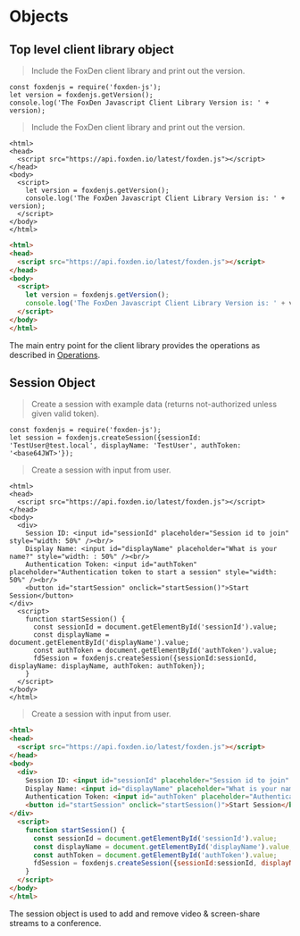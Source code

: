 # Objects
## Top level client library object

> Include the FoxDen client library and print out the version.
```javascript--node
const foxdenjs = require('foxden-js');
let version = foxdenjs.getVersion();
console.log('The FoxDen Javascript Client Library Version is: ' + version);
```

> Include the FoxDen client library and print out the version.
```javascript--browser
<html>
<head>
  <script src="https://api.foxden.io/latest/foxden.js"></script>
</head>
<body>
  <script>
    let version = foxdenjs.getVersion();
    console.log('The FoxDen Javascript Client Library Version is: ' + version);
  </script>
</body>
</html>
```

```html
<html>
<head>
  <script src="https://api.foxden.io/latest/foxden.js"></script>
</head>
<body>
  <script>
    let version = foxdenjs.getVersion();
    console.log('The FoxDen Javascript Client Library Version is: ' + version);
  </script>
</body>
</html>
```

The main entry point for the client library provides the operations as described in [Operations](#operations-object).

## Session Object

> Create a session with example data (returns not-authorized unless given valid token).
```javascript--node
const foxdenjs = require('foxden-js');
let session = foxdenjs.createSession({sessionId: 'TestUser@test.local', displayName: 'TestUser', authToken: '<base64JWT>'});
```

> Create a session with input from user.
```javascript--browser
<html>
<head>
  <script src="https://api.foxden.io/latest/foxden.js"></script>
</head>
<body>
  <div>
    Session ID: <input id="sessionId" placeholder="Session id to join" style="width: 50%" /><br/>
    Display Name: <input id="displayName" placeholder="What is your name?" style="width: : 50%" /><br/>
    Authentication Token: <input id="authToken" placeholder="Authentication token to start a session" style="width: 50%" /><br/>
    <button id="startSession" onclick="startSession()">Start Session</button>
</div>
  <script>
    function startSession() {
      const sessionId = document.getElementById('sessionId').value;
      const displayName = document.getElementById('displayName').value;
      const authToken = document.getElementById('authToken').value;
      fdSession = foxdenjs.createSession({sessionId:sessionId, displayName: displayName, authToken: authToken});
    }
  </script>
</body>
</html>
```

> Create a session with input from user.
```html
<html>
<head>
  <script src="https://api.foxden.io/latest/foxden.js"></script>
</head>
<body>
  <div>
    Session ID: <input id="sessionId" placeholder="Session id to join" style="width: 50%" /><br/>
    Display Name: <input id="displayName" placeholder="What is your name?" style="width: : 50%" /><br/>
    Authentication Token: <input id="authToken" placeholder="Authentication token to start a session" style="width: 50%" /><br/>
    <button id="startSession" onclick="startSession()">Start Session</button>
</div>
  <script>
    function startSession() {
      const sessionId = document.getElementById('sessionId').value;
      const displayName = document.getElementById('displayName').value;
      const authToken = document.getElementById('authToken').value;
      fdSession = foxdenjs.createSession({sessionId:sessionId, displayName: displayName, authToken: authToken});
    }
  </script>
</body>
</html>
```

The session object is used to add and remove video & screen-share streams to a conference.
